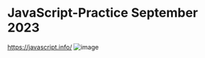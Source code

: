# JavaScript-Practice September 2023
https://javascript.info/
![image](https://github.com/Vidyut15/JavaScript-/assets/144590147/0d99020c-5bb4-4c7b-a792-fc5a5ebd5dfc)



